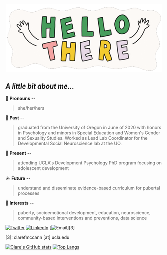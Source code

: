 <p align="center">
  
<img width="500" src="https://github.com/clarefmccann/clarefmccann/blob/main/hello_gif.gif" alt="Hello there!"> 

</p>
   
## *A little bit about me...*
   
🌷  **Pronouns** -- 
> she/her/hers

🌟  **Past** -- 
> graduated from the University of Oregon in June of 2020 with honors in Psychology and minors in Special Education and Women's Gender and Sexuality Studies. Worked as Lead Lab Coordinator for the Developmental Social Neuroscience lab at the UO. 

🌲  **Present** -- 
> attending UCLA's Development Psychology PhD program focusing on adolescent development

☀️  **Future** -- 
> understand and disseminate evidence-based curriculum for pubertal processes

🧠  **Interests** -- 
> puberty, socioemotional development, education, neuroscience, community-based interventions and preventions, data science

[![Twitter][1.2]][1] [![LinkedIn][3.2]][2] [![Email][2.2]][3]


[1.2]: https://img.icons8.com/doodle/60/000000/twitter--v1.png
[3.2]: https://img.icons8.com/doodle/60/000000/linkedin--v2.png
[2.2]: https://img.icons8.com/doodle/60/000000/mail-with-wings.png


[1]: https://twitter.com/clarefmccann 
[2]: https://www.linkedin.com/in/clare-mccann-9a5172192/
[3]: clarefmccann [at] ucla.edu
  


[![Clare's GitHub stats](https://github-readme-stats.vercel.app/api?username=clarefmccann&count_private=true&show_icons=true&theme=dracula)](https://github.com/anuraghazra/github-readme-stats) 
[![Top Langs](https://github-readme-stats.vercel.app/api/top-langs/?username=clarefmccann&layout=compact&langs_count=6&hide=html,scss,MATLAB
)](https://github.com/anuraghazra/github-readme-stats)
